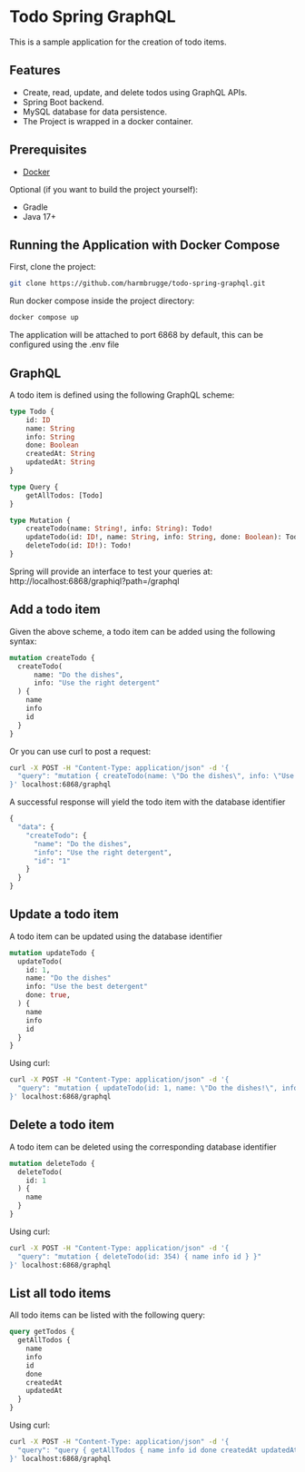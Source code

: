# Todo Spring GraphQL

This is a sample application for the creation of todo items.

## Features

- Create, read, update, and delete todos using GraphQL APIs.
- Spring Boot backend.
- MySQL database for data persistence.
- The Project is wrapped in a docker container.

## Prerequisites

- [Docker](https://docs.docker.com/get-docker/)
  
Optional (if you want to build the project yourself):
- Gradle
- Java 17+

## Running the Application with Docker Compose

First, clone the project:
```bash
git clone https://github.com/harmbrugge/todo-spring-graphql.git
```

Run docker compose inside the project directory:
```bash
docker compose up
```
The application will be attached to port 6868 by default, this can be configured using the .env file

## GraphQL
A todo item is defined using the following GraphQL scheme:
```graphql
type Todo {
    id: ID
    name: String
    info: String
    done: Boolean
    createdAt: String
    updatedAt: String
}

type Query {
    getAllTodos: [Todo]
}

type Mutation {
    createTodo(name: String!, info: String): Todo!
    updateTodo(id: ID!, name: String, info: String, done: Boolean): Todo!
    deleteTodo(id: ID!): Todo!
}
```

Spring will provide an interface to test your queries at:
http://localhost:6868/graphiql?path=/graphql

## Add a todo item
Given the above scheme, a todo item can be added using the following syntax:
```graphql
mutation createTodo {
  createTodo(
      name: "Do the dishes",
      info: "Use the right detergent"
  ) {
    name
    info
    id
  }
}
```

Or you can use curl to post a request:
```bash
curl -X POST -H "Content-Type: application/json" -d '{
  "query": "mutation { createTodo(name: \"Do the dishes\", info: \"Use the right detergent\") { name info id } }"
}' localhost:6868/graphql
```

A successful response will yield the todo item with the database identifier
```graphql
{
  "data": {
    "createTodo": {
      "name": "Do the dishes",
      "info": "Use the right detergent",
      "id": "1"
    }
  }
}
```


## Update a todo item
A todo item can be updated using the database identifier
```graphql
mutation updateTodo {
  updateTodo(
    id: 1,
    name: "Do the dishes"
    info: "Use the best detergent"
    done: true,
  ) {
    name
    info
    id
  }
}
```
Using curl:
```bash
curl -X POST -H "Content-Type: application/json" -d '{
  "query": "mutation { updateTodo(id: 1, name: \"Do the dishes!\", info: \"Use the best detergent\", done: true) { name info id } }"
}' localhost:6868/graphql
```

## Delete a todo item
A todo item can be deleted using the corresponding database identifier
```graphql
mutation deleteTodo {
  deleteTodo(
    id: 1
  ) {
    name
  }
}
```
Using curl:
```bash
curl -X POST -H "Content-Type: application/json" -d '{
  "query": "mutation { deleteTodo(id: 354) { name info id } }"
}' localhost:6868/graphql
```
## List all todo items
All todo items can be listed with the following query:
```graphql
query getTodos {
  getAllTodos {
    name
    info
    id
    done
    createdAt
    updatedAt
  }
}
```
Using curl:
```bash
curl -X POST -H "Content-Type: application/json" -d '{
  "query": "query { getAllTodos { name info id done createdAt updatedAt} }"
}' localhost:6868/graphql
```


